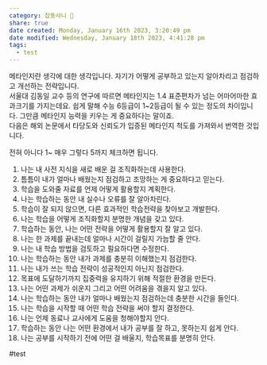 ```yaml
---  
category: 잡동사니 🧸  
share: true  
date created: Monday, January 16th 2023, 3:20:49 pm  
date modified: Wednesday, January 18th 2023, 4:41:28 pm  
tags:  
  - test  
---  
```

  
메타인지란 생각에 대한 생각입니다. 자기가 어떻게 공부하고 있는지 알아차리고 점검하고 개선하는 전략입니다.  
서울대 김동일 교수 등의 연구에 따르면 메타인지는 1.4 표준편차가 넘는 어마어마한 효과크기를 가지는데요. 쉽게 말해 수능 6등급이 1~2등급이 될 수 있는 정도의 차이입니다. 그만큼 메타인지 능력을 키우는 게 중요하다는 말이죠.  
다음은 해외 논문에서 타당도와 신뢰도가 입증된 메타인지 척도를 가져와서 번역한 것입니다.  
  
  
전혀 아니다 1~ 매우 그렇다 5까지 체크하면 됩니다.  
1. 나는 내 사전 지식을 새로 배운 걸 조직화하는데 사용한다.  
2. 틈틈이 내가 얼마나 배웠는지 점검하고 조망하는 게 중요하다고 믿는다.  
3. 학습을 도와줄 자료를 언제 어떻게 활용할지 계획한다.  
4. 나는 학습하는 동안 내 실수나 오류를 잘 알아차린다.  
5. 학습이 잘 되지 않으면, 다른 효과적인 학습전략을 찾아보고 개발한다.  
6. 나는 학습을 어떻게 조직화할지 분명한 개념을 갖고 있다.  
7. 학습하는 동안, 나는 어떤 전략을 어떻게 활용할지 잘 알고 있다.  
8. 나는 한 과제를 끝내는데 얼마나 시간이 걸릴지 가늠할 줄 안다.  
9. 나는 내 학습 방법을 검토하고 필요하다면 수정한다.  
10. 나는 학습하는 동안 내가 과제를 충분히 이해했는지 점검한다.  
11. 나는 내가 쓰는 학습 전략이 성공적인지 아닌지 점검한다.  
12. 목표에 도달하기까지 집중력을 유지하기 위해 적절한 환경을 만든다.  
13. 나는 어떤 과제가 쉬운지 그리고 어떤 어려움을 겪을지 알고 있다.  
14. 나는 학습하는 동안 내가 얼마나 배웠는지 점검하는데 충분한 시간을 들인다.  
15. 나는 학습을 시작할 때 어떤 학습 전략을 써야 할지 결정한다.  
16. 나는 언제 동료나 교사에게 도움을 청해야할지 안다.  
17. 학습하는 동안 나는 어떤 환경에서 내가 공부를 잘 하고, 못하는지 쉽게 안다.  
18. 나는 공부를 시작하기 전에 어떤 걸 배울지, 학습목표를 분명히 안다.  
  
  
#test